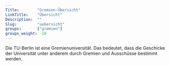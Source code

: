 ```yaml
---
Title:		  "Gremien-Übersicht"
LinkTitle:	  "Übersicht"
Description:  ""
Slug:		  "uebersicht"
groups:		  ["gremien"]
groups_weight: -10
---
```


Die TU-Berlin ist eine Gremienuniversität. Das bedeutet, dass die Geschicke der Universität unter anderem durch Gremien und Ausschüsse bestimmt werden.
